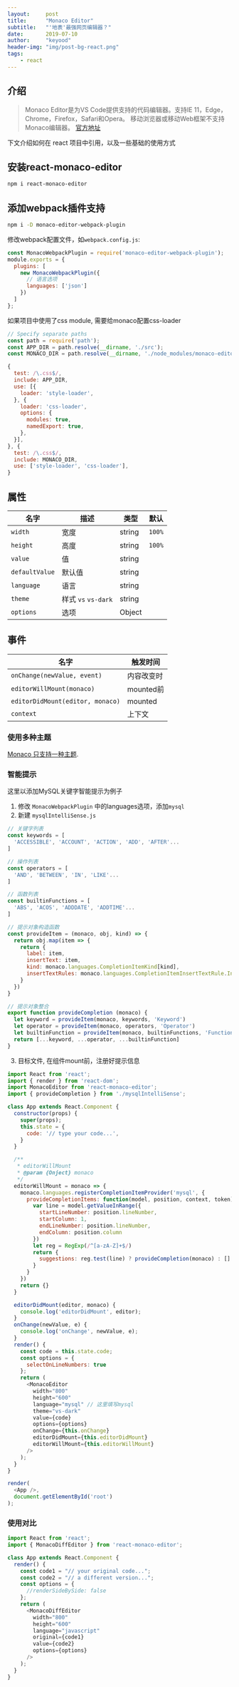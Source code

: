 ```yaml
---
layout:     post
title:      "Monaco Editor"
subtitle:   "'地表'最强网页编辑器？"
date:       2019-07-10
author:     "keyood"
header-img: "img/post-bg-react.png"
tags:
    - react
---
```

## 介绍

> Monaco Editor是为VS Code提供支持的代码编辑器。支持IE 11，Edge，Chrome，Firefox，Safari和Opera。 移动浏览器或移动Web框架不支持Monaco编辑器。
[官方地址](https://microsoft.github.io/monaco-editor/index.html)

下文介绍如何在 react 项目中引用，以及一些基础的使用方式

## 安装react-monaco-editor

```bash
npm i react-monaco-editor
```

## 添加webpack插件支持

```bash
npm i -D monaco-editor-webpack-plugin 
```

修改webpack配置文件，如`webpack.config.js`:

```js
const MonacoWebpackPlugin = require('monaco-editor-webpack-plugin');
module.exports = {
  plugins: [
    new MonacoWebpackPlugin({
      // 语言选项
      languages: ['json']
    })
  ]
};
```

如果项目中使用了css module, 需要给monaco配置css-loader

```js
// Specify separate paths
const path = require('path');
const APP_DIR = path.resolve(__dirname, './src');
const MONACO_DIR = path.resolve(__dirname, './node_modules/monaco-editor');

{
  test: /\.css$/,
  include: APP_DIR,
  use: [{
    loader: 'style-loader',
  }, {
    loader: 'css-loader',
    options: {
      modules: true,
      namedExport: true,
    },
  }],
}, {
  test: /\.css$/,
  include: MONACO_DIR,
  use: ['style-loader', 'css-loader'],
}
```

## 属性

| 名字           | 描述                | 类型   | 默认   |
| -------------- | ------------------- | ------ | ------ |
| `width`        | 宽度                | string | `100%` |
| `height`       | 高度                | string | `100%` |
| `value`        | 值                  | string |        |
| `defaultValue` | 默认值              | string |        |
| `language`     | 语言                | string |        |
| `theme`        | 样式 `vs` `vs-dark` | string |        |
| `options`      | 选项                | Object |        |

## 事件

| 名字                             | 触发时间   |
| -------------------------------- | ---------- |
| `onChange(newValue, event)`      | 内容改变时 |
| `editorWillMount(monaco)`        | mounted前  |
| `editorDidMount(editor, monaco)` | mounted    |
| `context`                        | 上下文     |

### 使用多种主题

[Monaco 只支持一种主题](https://github.com/Microsoft/monaco-editor/issues/338).

### 智能提示

这里以添加MySQL关键字智能提示为例子

1. 修改 `MonacoWebpackPlugin` 中的languages选项，添加`mysql`
2. 新建 `mysqlIntelliSense.js`

```javascript
// 关键字列表
const keywords = [
  'ACCESSIBLE', 'ACCOUNT', 'ACTION', 'ADD', 'AFTER'...
]

// 操作列表
const operators = [
  'AND', 'BETWEEN', 'IN', 'LIKE'...
]

// 函数列表
const builtinFunctions = [
  'ABS', 'ACOS', 'ADDDATE', 'ADDTIME'...
]

// 提示对象构造函数
const provideItem = (monaco, obj, kind) => {
  return obj.map(item => {
    return {
      label: item,
      insertText: item,
      kind: monaco.languages.CompletionItemKind[kind],
      insertTextRules: monaco.languages.CompletionItemInsertTextRule.InsertAsSnippet
    }
  })
}

// 提示对象整合
export function provideCompletion (monaco) {
  let keyword = provideItem(monaco, keywords, 'Keyword')
  let operator = provideItem(monaco, operators, 'Operator')
  let builtinFunction = provideItem(monaco, builtinFunctions, 'Function')
  return [...keyword, ...operator, ...builtinFunction]
}
```

3. 目标文件, 在组件mount前，注册好提示信息

```js
import React from 'react';
import { render } from 'react-dom';
import MonacoEditor from 'react-monaco-editor';
import { provideCompletion } from './mysqlIntelliSense';

class App extends React.Component {
  constructor(props) {
    super(props);
    this.state = {
      code: '// type your code...',
    }
  }

  /**
   * editorWillMount
   * @param {Onject} monaco
   */
  editorWillMount = monaco => {
    monaco.languages.registerCompletionItemProvider('mysql', {
      provideCompletionItems: function(model, position, context, token) {
        var line = model.getValueInRange({
          startLineNumber: position.lineNumber,
          startColumn: 1,
          endLineNumber: position.lineNumber,
          endColumn: position.column
        })
        let reg = RegExp(/^[a-zA-Z]+$/)
        return {
          suggestions: reg.test(line) ? provideCompletion(monaco) : []
        }
      }
    })
    return {}
  }

  editorDidMount(editor, monaco) {
    console.log('editorDidMount', editor);
  }
  onChange(newValue, e) {
    console.log('onChange', newValue, e);
  }
  render() {
    const code = this.state.code;
    const options = {
      selectOnLineNumbers: true
    };
    return (
      <MonacoEditor
        width="800"
        height="600"
        language="mysql" // 这里填写mysql
        theme="vs-dark"
        value={code}
        options={options}
        onChange={this.onChange}
        editorDidMount={this.editorDidMount}
        editorWillMount={this.editorWillMount}
      />
    );
  }
}

render(
  <App />,
  document.getElementById('root')
);
```
### 使用对比

```js
import React from 'react';
import { MonacoDiffEditor } from 'react-monaco-editor';

class App extends React.Component {
  render() {
    const code1 = "// your original code...";
    const code2 = "// a different version...";
    const options = {
      //renderSideBySide: false
    };
    return (
      <MonacoDiffEditor
        width="800"
        height="600"
        language="javascript"
        original={code1}
        value={code2}
        options={options}
      />
    );
  }
}
```
